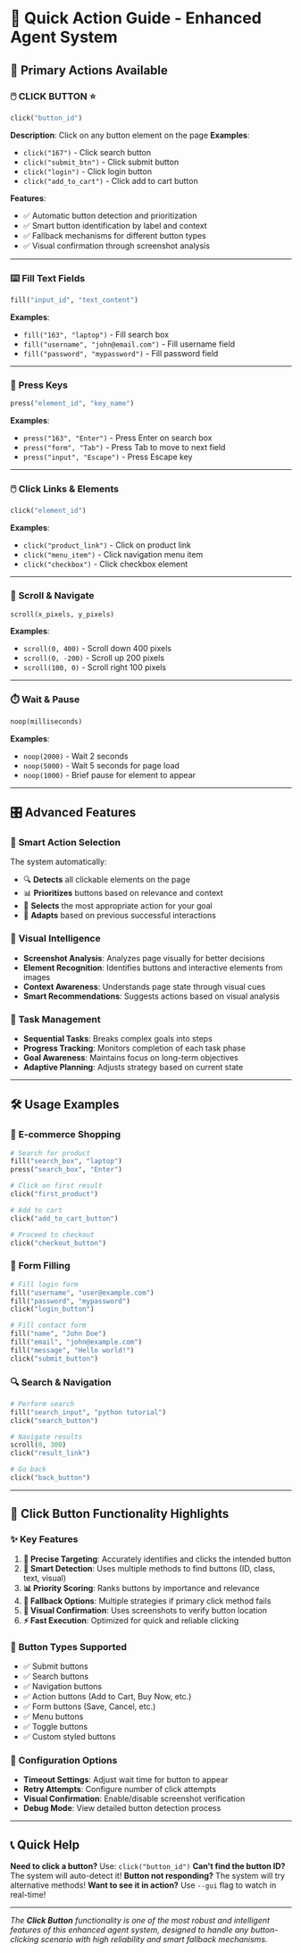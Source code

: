 # 🚀 Quick Action Guide - Enhanced Agent System

## 🎯 **Primary Actions Available**

### 🖱️ **CLICK BUTTON** ⭐
```python
click("button_id")
```
**Description**: Click on any button element on the page
**Examples**:
- `click("167")` - Click search button
- `click("submit_btn")` - Click submit button  
- `click("login")` - Click login button
- `click("add_to_cart")` - Click add to cart button

**Features**:
- ✅ Automatic button detection and prioritization
- ✅ Smart button identification by label and context
- ✅ Fallback mechanisms for different button types
- ✅ Visual confirmation through screenshot analysis

---

### ⌨️ **Fill Text Fields**
```python
fill("input_id", "text_content")
```
**Examples**:
- `fill("163", "laptop")` - Fill search box
- `fill("username", "john@email.com")` - Fill username field
- `fill("password", "mypassword")` - Fill password field

---

### 🔑 **Press Keys**
```python
press("element_id", "key_name")
```
**Examples**:
- `press("163", "Enter")` - Press Enter on search box
- `press("form", "Tab")` - Press Tab to move to next field
- `press("input", "Escape")` - Press Escape key

---

### 🖱️ **Click Links & Elements**
```python
click("element_id")
```
**Examples**:
- `click("product_link")` - Click on product link
- `click("menu_item")` - Click navigation menu item
- `click("checkbox")` - Click checkbox element

---

### 📜 **Scroll & Navigate**
```python
scroll(x_pixels, y_pixels)
```
**Examples**:
- `scroll(0, 400)` - Scroll down 400 pixels
- `scroll(0, -200)` - Scroll up 200 pixels
- `scroll(100, 0)` - Scroll right 100 pixels

---

### ⏱️ **Wait & Pause**
```python
noop(milliseconds)
```
**Examples**:
- `noop(2000)` - Wait 2 seconds
- `noop(5000)` - Wait 5 seconds for page load
- `noop(1000)` - Brief pause for element to appear

---

## 🎛️ **Advanced Features**

### 🧠 **Smart Action Selection**
The system automatically:
- 🔍 **Detects** all clickable elements on the page
- 📊 **Prioritizes** buttons based on relevance and context
- 🎯 **Selects** the most appropriate action for your goal
- 🔄 **Adapts** based on previous successful interactions

### 📸 **Visual Intelligence**
- **Screenshot Analysis**: Analyzes page visually for better decisions
- **Element Recognition**: Identifies buttons and interactive elements from images
- **Context Awareness**: Understands page state through visual cues
- **Smart Recommendations**: Suggests actions based on visual analysis

### 🎯 **Task Management**
- **Sequential Tasks**: Breaks complex goals into steps
- **Progress Tracking**: Monitors completion of each task phase
- **Goal Awareness**: Maintains focus on long-term objectives
- **Adaptive Planning**: Adjusts strategy based on current state

---

## 🛠️ **Usage Examples**

### 🛒 **E-commerce Shopping**
```python
# Search for product
fill("search_box", "laptop")
press("search_box", "Enter")

# Click on first result
click("first_product")

# Add to cart
click("add_to_cart_button")

# Proceed to checkout
click("checkout_button")
```

### 📝 **Form Filling**
```python
# Fill login form
fill("username", "user@example.com")
fill("password", "mypassword")
click("login_button")

# Fill contact form
fill("name", "John Doe")
fill("email", "john@example.com")
fill("message", "Hello world!")
click("submit_button")
```

### 🔍 **Search & Navigation**
```python
# Perform search
fill("search_input", "python tutorial")
click("search_button")

# Navigate results
scroll(0, 300)
click("result_link")

# Go back
click("back_button")
```

---

## 🎯 **Click Button Functionality Highlights**

### ✨ **Key Features**
1. **🎯 Precise Targeting**: Accurately identifies and clicks the intended button
2. **🧠 Smart Detection**: Uses multiple methods to find buttons (ID, class, text, visual)
3. **📊 Priority Scoring**: Ranks buttons by importance and relevance
4. **🔄 Fallback Options**: Multiple strategies if primary click method fails
5. **📸 Visual Confirmation**: Uses screenshots to verify button location
6. **⚡ Fast Execution**: Optimized for quick and reliable clicking

### 🎨 **Button Types Supported**
- ✅ Submit buttons
- ✅ Search buttons  
- ✅ Navigation buttons
- ✅ Action buttons (Add to Cart, Buy Now, etc.)
- ✅ Form buttons (Save, Cancel, etc.)
- ✅ Menu buttons
- ✅ Toggle buttons
- ✅ Custom styled buttons

### 🔧 **Configuration Options**
- **Timeout Settings**: Adjust wait time for button to appear
- **Retry Attempts**: Configure number of click attempts
- **Visual Confirmation**: Enable/disable screenshot verification
- **Debug Mode**: View detailed button detection process

---

## 📞 **Quick Help**

**Need to click a button?** Use: `click("button_id")`
**Can't find the button ID?** The system will auto-detect it!
**Button not responding?** The system will try alternative methods!
**Want to see it in action?** Use `--gui` flag to watch in real-time!

---

*The **Click Button** functionality is one of the most robust and intelligent features of this enhanced agent system, designed to handle any button-clicking scenario with high reliability and smart fallback mechanisms.*